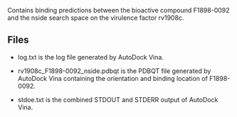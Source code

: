 Contains binding predictions between the bioactive compound F1898-0092 and the nside search space on the virulence factor rv1908c.

## Files

- log.txt is the log file generated by AutoDock Vina.

- rv1908c_F1898-0092_nside.pdbqt is the PDBQT file generated by AutoDock Vina containing the orientation and binding location of F1898-0092.

- stdoe.txt is the combined STDOUT and STDERR output of AutoDock Vina.

